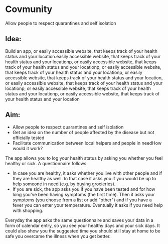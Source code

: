 # Covmunity

Allow people to respect quarantines and self isolation

## Idea:
Build an app, or easily accessible website, that keeps track of your health status and your location.easily accessible website, that keeps track of your health status and your locationp, or easily accessible website, that keeps track of your health status and your locationp, or easily accessible website, that keeps track of your health status and your locationp, or easily accessible website, that keeps track of your health status and your location, or easily accessible website, that keeps track of your health status and your locationp, or easily accessible website, that keeps track of your health status and your locationp, or easily accessible website, that keeps track of your health status and your location
## Aim:
- Allow people to respect quarantines and self isolation
- Get an idea on the number of people affected by the disease but not officially tested
- Facilitate communication between local helpers and people in needHow would it work?

The app allows you to log your health status by asking you whether you feel healthy or sick. A questionnaire follows.

- In case you are healthy, it asks whether you live with other people and if they are healthy as well. In that case it asks you if you would be up to help someone in need (e.g. by buying grocieries).
- If you are sick, the app asks you if you have been tested and for how long you've been having symptoms (the first time). Then it asks your symptoms (you choose from a list or add "other") and if you have a fever you can enter your temperature. Eventually it asks if you need help with shopping. 

Everyday the app asks the same questionnaire and saves your data in a form of calendar entry, so you see your healthy days and your sick days. It could also show you the suggested time you should still stay at home to be safe you overcame the illness when you get better. 

